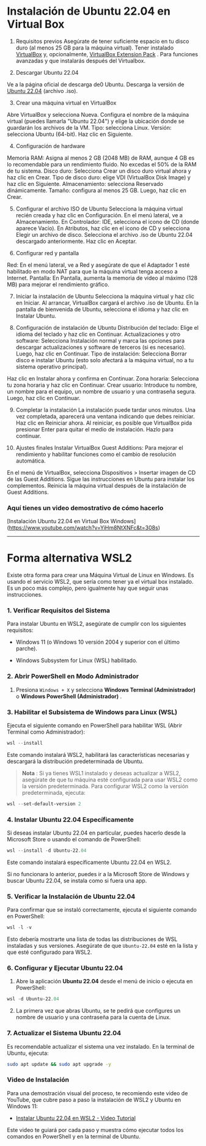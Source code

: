 # Instalación de Ubuntu 22.04 en Virtual Box

1. Requisitos previos
Asegúrate de tener suficiente espacio en tu disco duro (al menos 25 GB para la máquina virtual).
Tener instalado [VirtualBox](https://www.virtualbox.org/) y, opcionalmente, [VirtualBox Extension Pack](https://download.virtualbox.org/virtualbox/7.1.4/Oracle_VirtualBox_Extension_Pack-7.1.4.vbox-extpack) . Para funciones avanzadas y que instalarás después del Virtualbox.

2. Descargar Ubuntu 22.04

Ve a la página oficial de descarga de0 Ubuntu.
Descarga la versión de [Ubuntu 22.04](https://releases.ubuntu.com/jammy/ubuntu-22.04.5-desktop-amd64.iso) (archivo .iso).

3. Crear una máquina virtual en VirtualBox

Abre VirtualBox y selecciona Nueva.
Configura el nombre de la máquina virtual (puedes llamarla "Ubuntu 22.04") y elige la ubicación donde se guardarán los archivos de la VM.
Tipo: selecciona Linux.
Versión: selecciona Ubuntu (64-bit).
Haz clic en Siguiente.

4. Configuración de hardware

Memoria RAM: Asigna al menos 2 GB (2048 MB) de RAM, aunque 4 GB es lo recomendable para un rendimiento fluido. No excedas el 50% de la RAM de tu sistema.
Disco duro:
Selecciona Crear un disco duro virtual ahora y haz clic en Crear.
Tipo de disco duro: elige VDI (VirtualBox Disk Image) y haz clic en Siguiente.
Almacenamiento: selecciona Reservado dinámicamente.
Tamaño: configura al menos 25 GB. Luego, haz clic en Crear.

5. Configurar el archivo ISO de Ubuntu
Selecciona la máquina virtual recién creada y haz clic en Configuración.
En el menú lateral, ve a Almacenamiento.
En Controlador: IDE, selecciona el icono de CD (donde aparece Vacío).
En Atributos, haz clic en el icono de CD y selecciona Elegir un archivo de disco.
Selecciona el archivo .iso de Ubuntu 22.04 descargado anteriormente.
Haz clic en Aceptar.

6. Configurar red y pantalla

Red: En el menú lateral, ve a Red y asegúrate de que el Adaptador 1 esté habilitado en modo NAT para que la máquina virtual tenga acceso a Internet.
Pantalla: En Pantalla, aumenta la memoria de video al máximo (128 MB) para mejorar el rendimiento gráfico.

7. Iniciar la instalación de Ubuntu
Selecciona la máquina virtual y haz clic en Iniciar.
Al arrancar, VirtualBox cargará el archivo .iso de Ubuntu.
En la pantalla de bienvenida de Ubuntu, selecciona el idioma y haz clic en Instalar Ubuntu.

8. Configuración de instalación de Ubuntu
Distribución del teclado: Elige el idioma del teclado y haz clic en Continuar.
Actualizaciones y otro software: Selecciona Instalación normal y marca las opciones para descargar actualizaciones y software de terceros (si es necesario). Luego, haz clic en Continuar.
Tipo de instalación:
Selecciona Borrar disco e instalar Ubuntu (esto solo afectará a la máquina virtual, no a tu sistema operativo principal).

Haz clic en Instalar ahora y confirma en Continuar.
Zona horaria: Selecciona tu zona horaria y haz clic en Continuar.
Crear usuario: Introduce tu nombre, un nombre para el equipo, un nombre de usuario y una contraseña segura. Luego, haz clic en Continuar.

9. Completar la instalación
La instalación puede tardar unos minutos. Una vez completada, aparecerá una ventana indicando que debes reiniciar.
Haz clic en Reiniciar ahora.
Al reiniciar, es posible que VirtualBox pida presionar Enter para quitar el medio de instalación. Hazlo para continuar.

10. Ajustes finales
Instalar VirtualBox Guest Additions: Para mejorar el rendimiento y habilitar funciones como el cambio de resolución automática.

En el menú de VirtualBox, selecciona Dispositivos > Insertar imagen de CD de las Guest Additions.
Sigue las instrucciones en Ubuntu para instalar los complementos.
Reinicia la máquina virtual después de la instalación de Guest Additions.

### Aquí tienes un video demostrativo de cómo hacerlo
[Instalación Ubuntu 22.04 en Virtual Box Windows] (https://www.youtube.com/watch?v=YiHm8NtXNFc&t=308s)

---

# Forma alternativa WSL2

Existe otra forma para crear una Máquina Virtual de Linux en Windows. Es usando el servicio WSL2, que sería como tener ya el virtual box instalado. Es un poco más complejo, pero igualmente hay que seguir unas instrucciones.

### 1. Verificar Requisitos del Sistema 

Para instalar Ubuntu en WSL2, asegúrate de cumplir con los siguientes requisitos:

- Windows 11 (o Windows 10 versión 2004 y superior con el último parche).

- Windows Subsystem for Linux (WSL) habilitado.

### 2. Abrir PowerShell en Modo Administrador 
 
1. Presiona `Windows + X` y selecciona **Windows Terminal (Administrador)**  o **Windows PowerShell (Administrador)** .

### 3. Habilitar el Subsistema de Windows para Linux (WSL) 

Ejecuta el siguiente comando en PowerShell para habilitar WSL (Abrir Terminal como Administrador): 


```powershell
wsl --install
```

Este comando instalará WSL2, habilitará las características necesarias y descargará la distribución predeterminada de Ubuntu.

> **Nota** : Si ya tienes WSL1 instalado y deseas actualizar a WSL2, asegúrate de que tu máquina esté configurada para usar WSL2 como la versión predeterminada.
Para configurar WSL2 como la versión predeterminada, ejecuta:


```powershell
wsl --set-default-version 2
```

### 4. Instalar Ubuntu 22.04 Específicamente 

Si deseas instalar Ubuntu 22.04 en particular, puedes hacerlo desde la Microsoft Store o usando el comando de PowerShell:


```powershell
wsl --install -d Ubuntu-22.04
```

Este comando instalará específicamente Ubuntu 22.04 en WSL2.


Si no funcionara lo anterior, puedes ir a la Microsoft Store de Windows y buscar Ubuntu 22.04, se instala como si fuera una app.


### 5. Verificar la Instalación de Ubuntu 22.04 

Para confirmar que se instaló correctamente, ejecuta el siguiente comando en PowerShell:


```powershell
wsl -l -v
```
Esto debería mostrarte una lista de todas las distribuciones de WSL instaladas y sus versiones. Asegúrate de que `Ubuntu-22.04` esté en la lista y que esté configurado para WSL2.
### 6. Configurar y Ejecutar Ubuntu 22.04 
 
1. Abre la aplicación **Ubuntu 22.04**  desde el menú de inicio o ejecuta en PowerShell:

```powershell
wsl -d Ubuntu-22.04
```
 
2. La primera vez que abras Ubuntu, se te pedirá que configures un nombre de usuario y una contraseña para la cuenta de Linux.

### 7. Actualizar el Sistema Ubuntu 22.04 

Es recomendable actualizar el sistema una vez instalado. En la terminal de Ubuntu, ejecuta:


```bash
sudo apt update && sudo apt upgrade -y
```

### Video de Instalación 

Para una demostración visual del proceso, te recomiendo este video de YouTube, que cubre paso a paso la instalación de WSL2 y Ubuntu en Windows 11:
 
- [Instalar Ubuntu 22.04 en WSL2 - Video Tutorial](https://www.youtube.com/watch?v=video_id)

Este video te guiará por cada paso y muestra cómo ejecutar todos los comandos en PowerShell y en la terminal de Ubuntu.
